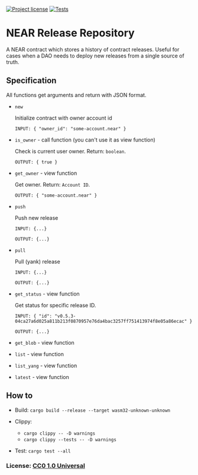 [![Project license](https://img.shields.io/badge/License-Public%20Domain-blue.svg)](https://creativecommons.org/publicdomain/zero/1.0/)
[![Tests](https://github.com/aurora-is-near/release-repository/actions/workflows/ci.yml/badge.svg)](https://github.com/aurora-is-near/release-repository/actions/workflows/ci.yml)

# NEAR Release Repository

A NEAR contract which stores a history of contract releases. Useful for cases
when a DAO needs to deploy new releases from a single source of truth.

## Specification

All functions get arguments and return with JSON format.

- `new`
    
    Initialize contract with owner account id
    ```
    INPUT: { "owner_id": "some-account.near" }
    ```

- `is_owner` - call function (you can't use it as view function)

  Check is current user owner. Return: `boolean`.
    ```
    OUTPUT: { true }
    ```

- `get_owner` - view function

  Get owner. Return: `Account ID`.
    ```
    OUTPUT: { "some-account.near" }
    ```

- `push`

    Push new release
    ```
    INPUT: {...}
    ```
    ```
    OUTPUT: {...}
    ```
- `pull`

  Pull (yank) release
    ```
    INPUT: {...}
    ```
    ```
    OUTPUT: {...}
    ```

- `get_status` - view function

  Get status for specific release ID.
    ```
    INPUT: { "id": "v0.5.3-04ca27a6d025a811b213f0870957e76da4bac3257ff751413974f8e05a86ecac" }
    ```
    ```
    OUTPUT: {...}
    ```

- `get_blob` - view function
- `list` - view function
- `list_yang` - view function
- `latest` - view function

## How to
- Build: `cargo build --release --target wasm32-unknown-unknown`
- Clippy: 
  - `cargo clippy -- -D warnings`
  - `cargo clippy --tests -- -D warnings`

- Test: `cargo test --all`


### License: [CC0 1.0 Universal](LICENSE)
